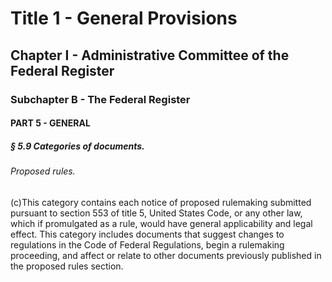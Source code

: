 
# Title 1 - General Provisions
## Chapter I - Administrative Committee of the Federal Register
### Subchapter B - The Federal Register
#### PART 5 - GENERAL
##### § 5.9 Categories of documents.
###### Proposed rules.

(c)This category contains each notice of proposed rulemaking submitted pursuant to section 553 of title 5, United States Code, or any other law, which if promulgated as a rule, would have general applicability and legal effect. This category includes documents that suggest changes to regulations in the Code of Federal Regulations, begin a rulemaking proceeding, and affect or relate to other documents previously published in the proposed rules section.

